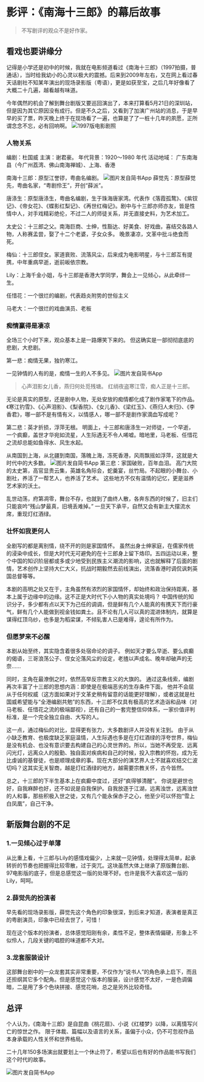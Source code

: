 # 影评：《南海十三郎》的幕后故事

>不写剧评的观众不是好作家。

## 看戏也要讲缘分

记得是小学还是初中的时候，我就在电影频道看过《南海十三郎》（1997拍摄，普通话），当时给我幼小的心灵以极大的震撼。后来到2009年左右，又在网上看过春天话剧社不知某年演出的现场录影版（粤语），更是如获至宝，之后几年好像看了大概二十几遍，越看越有味道。

今年偶然的机会了解到舞台剧版又要巡回演出了，本来打算看5月21日的深圳站，但是因为其它原因没有成行。但是不久之后，又看到了加演广州站的消息，于是早早的买了票，昨天晚上终于在现场看了一遍，也算是了了一桩十几年的夙愿，正所谓念念不忘，必有回响啊。
![1997版电影剧照](http://upload-images.jianshu.io/upload_images/1037849-9d5ff7d4dd107074.jpg)


### 人物关系
编剧：杜国威
主演：谢君豪。
年代背景：1920～1980 年代
活动地域：
广东南海县（今广州荔湾、佛山南海禅城）、上海、香港

南海十三郎：原型江誉镠，粤曲名编剧。
![图片发自简书App](http://upload-images.jianshu.io/upload_images/1037849-a54e0bdbaf5a5406.JPG)
薛觉先：原型薛觉先，粤曲名家，“粤剧伶王”，开创“薛派”。

唐涤生：原型唐涤生，粤曲名编剧，生于珠海唐家湾。代表作《落霞孤鹜》、《紫钗记》、《帝女花》、《蝶影红梨记》、《再世红梅记》。剧中与十三郎亦师亦友，皆是性情中人，对手戏精彩绝伦，不过二人的师徒关系，并无直接史料，为艺术加工。

太史公：十三郎之父。南海巨商、士绅，性豁达、好美食、好戏曲，喜结交各路人物，人称赛孟尝，娶了十二个老婆，子女众多。
晚景凄凉，文革中批斗绝食而死。

梅仙：十三郎侄女。家道衰败、流落风尘，后来成为电影明星，与十三郎互有提携，中年重病早逝，逝前皈依宗教。

Lily：上海千金小姐，与十三郎是香港大学同学，舞会上一见倾心，从此牵绊一生。

任惜花：一个很烂的编剧，代表趋炎附势的世俗主义

马老大：一个很烂的戏曲演员、老板

### 痴情赢得是凄凉

全场三个小时下来，观众基本上是一路爆笑下来的。
但这确实是一部彻彻底底的悲剧，大悲剧。

第一悲：痴情无果，独钓寒江。

一见钟情的人有的是，痴情一生的人不多见。
![图片发自简书App](http://upload-images.jianshu.io/upload_images/1037849-3c2d334b45ec9f26.JPG)

> 心声泪影女儿香，燕归何处觅残塘。
> 红绡夜盗寒江雪，痴人正是十三郎。

无论是真实的原型，还是剧中人物，无处安放的痴情都化成了剧作家笔下的作品。《寒江钓雪》、《心声泪影》、《梨香院》、《女儿香》、《梁红玉》、《燕归人未归》、《李香君》，哪一部不是有情有义，以情感人，哪一部不是剧作家滴血写成呢？

第二悲：英才折损，浮萍无根。
明面上，十三郎和唐涤生一对师徒，一个早逝，一个疯癫，盖世才华宛如流星，人生际遇无不令人唏嘘。暗地里，马老板、任惜花之流却总能如鱼得水、风生水起。

从南国到上海，从北疆到南国，落魄上海，冻死香港，风雨飘摇如浮萍，这就是大时代中的大多数。
![图片发自简书App](http://upload-images.jianshu.io/upload_images/1037849-9c50546a9d0226fc.JPG)
第三悲：家国破败，百年血泪。
高门大院的太史第，高官显贵云集，英雄名角际会，蛇羹宴，丝竹局。不起眼的小舞台、小剧社，养活了一帮艺人，也养活了艺术。
这些地方不仅有温情的记忆，更是滋养艺术家的沃土。

乱世动荡，府第凋零，舞台不存，也就到了曲终人散，各奔东西的时候了，旧主们只能哀吟“残山梦最真，旧境丢难掉。”  一旦天下承平，自然又会有新主大摆流水席，重现灯红酒绿。

### 壮怀如我更何人
全剧写的都是离别情，绕不开的则是家国情怀。
虽然出身士绅家庭，在儒家传统的浸染中成长，但是大时代无可避免的在十三郎身上留下烙印。五四运动以来，整个中国的知识阶层都或多或少地受到民族主义潮流的影响，这也就解释了后面的剧情，艺术创作上坚持大仁大义，抗战时期毅然去前线演出，流落香港时调侃讽刺英国总督等等。

本剧的高明之处又在于，主角虽然有浓烈的家国情怀，却始终和政治保持距离，基本上属于边缘中的边缘。这不正是大时代下小人物的真实处境吗？ 中国传统的知识分子，多少都有点以天下为己任的调调，但是鲜有几个人能真的有携天下而行豪气，鲜有几个人能做到视金钱如粪土。且不论有几人可以真的混进体制内，就算是谋得红顶乌纱，也多是为稻梁谋，不倾轧害人已是难得，遑论有所作为。

### 但愿梦来不必醒
本剧从始至终，其实隐含着很多处宿命论的调子。
例如天才要么早逝、要么疯癫的偈语，三哥浪荡公子、侄女沦落风尘的设定，老揸以声成名、晚年却破声的无奈......

同时，主角在最潦倒之时，依然高举反宗教主义的大旗的。
通过这条线索，编剧再次丰富了十三郎的思想内涵：即使是在极端恶劣的生存条件下面， 他并不会屈从于任何权威（这方面如果对于文革史稍有留意的话能更好理解），或者这就是杜国威希望能与“全港编剧共勉”的东西，十三郎不仅具有极高的艺术造诣和品味（对马老板、任惜花之流的极端鄙视），还有自己的一套完整信仰体系，一家价值评判标准，是一个完全独立自由、大写的人。

这一点，通过梅仙的对比，显得更有张力，大多数剧评人并没有关注到。 由于从小缺乏教育、也极度缺乏家庭温情，人生际遇也多是在灯红酒绿的浮夸世界，梅仙是没有机会、也没有意识要去构建自己的心灵世界的。所以，当她不再受宠、远离闪光灯，远离众人的殷勤、独自面对疾病和自己的时候，投入宗教的怀抱，成为无比虔诚的基督徒，也是顺理成章的事。现在大部分的演艺界人士不就喜欢结交仁波切吗？这其实无关智商，越是灯红酒绿的地方，越需要宗教关怀，古今皆然。

总之，十三郎的下半生基本上在疯癫中度过，还好“疯得够清醒”。
你说是避世也好，自我麻醉也好，还不如说是自我保护。自我放逐于江湖，远离浊世，远离浊世的人和事，那些积极入世之徒，又有几个能永保赤子之心，他至少可以怀抱“雪上白凤凰”，自己干净。


## 新版舞台剧的不足

### 1.一见倾心过于单薄
从比重上看，十三郎与Lily的感情戏偏少，上来就一见钟情，处理得太简单，起承转折的节奏也把握得比较零散，过于突兀。这块虽然大体上继承了原版舞台剧、97电影版的底子，但是总感觉这一版的处理不好。也许是我不大喜欢这一版的Lily，呵呵。

### 2.薛觉先的扮演者
早先看的现场录影版，薛觉先这个角色的印象很深，到后来才知道，表演者是真正的粤剧演员，印象中已经去世了，可惜！

现在这个版本的扮演者，总体感觉阳刚有余，柔性不足，整体表情偏硬，形象上不似伶人，几段关键的唱腔的味道都不大对。

### 3.龙套服装设计
这部舞台剧中的一众龙套其实非常重要，不仅作为“说书人”的角色承上启下，而且还担纲其它多个配角。但是感觉这个版本的服装，设计感觉不太好，一是色调偏暗，二是用了多个色块拼接、感觉花哨，总之是另外比较奇怪。


## 总评
个人认为，《南海十三郎》是自昆曲《桃花扇》、小说《红楼梦》以降，以离情写兴亡的惊世之作。
限于体裁、篇幅以及语言的关系，虽偏于小众，仍不可忽视作品本身承载的人性关怀和世界格局。

二十几年150多场演出就要划上一个休止符了，希望以后也有好的作品能书写我们这个时代的故事。

![图片发自简书App](http://upload-images.jianshu.io/upload_images/1037849-7e96e16a31c87998.JPG)
